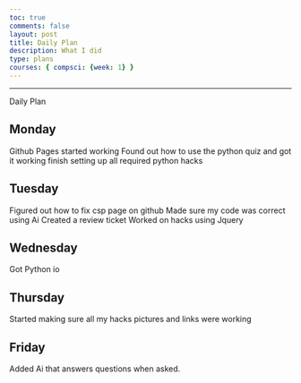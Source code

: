 ```yaml
---
toc: true
comments: false
layout: post
title: Daily Plan
description: What I did
type: plans
courses: { compsci: {week: 1} }
---
```

---
Daily Plan
## Monday
Github Pages started working
Found out how to use the python quiz and got it working
finish setting up all required python hacks
## Tuesday
Figured out how to fix csp page on github
Made sure my code was correct using Ai 
Created a review ticket 
Worked on hacks using Jquery
## Wednesday
Got Python io
## Thursday
Started making sure all my hacks pictures and links were working
## Friday
Added Ai that answers questions when asked. 